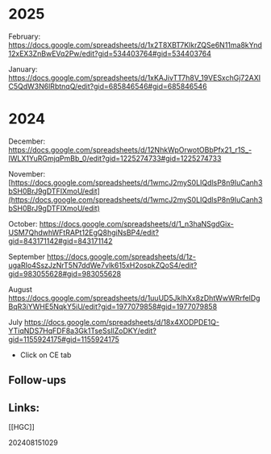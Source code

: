 
# 2025

February:  
https://docs.google.com/spreadsheets/d/1x2T8XBT7KlkrZQSe6N11ma8kYnd12xEX3ZnBwEVq2Pw/edit?gid=534403764#gid=534403764

January:
https://docs.google.com/spreadsheets/d/1xKAJivTT7h8V_19VESxchGj72AXIC5QdW3N6lRbtnqQ/edit?gid=685846546#gid=685846546


# 2024

December:
https://docs.google.com/spreadsheets/d/12NhkWpOrwotOBbPfx21_r1S_-IWLX1YuRGmjqPmBb_0/edit?gid=1225274733#gid=1225274733

November:[https://docs.google.com/spreadsheets/d/1wmcJ2myS0LIQdlsP8n9IuCanh3bSH0BrJ9gDTFIXmoU/edit](https://docs.google.com/spreadsheets/d/1wmcJ2myS0LIQdlsP8n9IuCanh3bSH0BrJ9gDTFIXmoU/edit)

October: 
https://docs.google.com/spreadsheets/d/1_n3haNSgdGix-USM7QhdwhWFtRAPt12EgQ8hgiNsBP4/edit?gid=843171142#gid=843171142

September
https://docs.google.com/spreadsheets/d/1z-ugaRIo4SszJzNrT5N7ddWe7vlk615xH2ospkZQoS4/edit?gid=983055628#gid=983055628

August
https://docs.google.com/spreadsheets/d/1uuUD5JkIhXx8zDhtWwWRrfelDgBqR3iYWHE5NqkY5iU/edit?gid=1977079858#gid=1977079858

July 
https://docs.google.com/spreadsheets/d/18x4XODPDE1Q-YTiqNDS7HqFDF8a3Gk1TseSsIlZoDKY/edit?gid=1155924175#gid=1155924175

- Click on CE tab










## Follow-ups


## Links: 
[[HGC]]



202408151029

